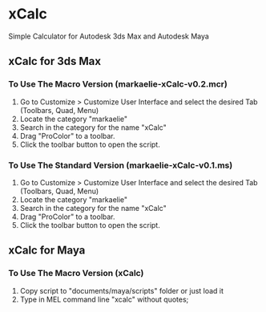 # xCalc
Simple Calculator for Autodesk 3ds Max and Autodesk Maya

## xCalc for 3ds Max

### To Use The Macro Version (markaelie-xCalc-v0.2.mcr)
1. Go to Customize > Customize User Interface and select the desired Tab (Toolbars, Quad, Menu)
2. Locate the category "markaelie"
3. Search in the category for the name "xCalc"
4. Drag "ProColor" to a toolbar.
5. Click the toolbar button to open the script.

### To Use The Standard Version (markaelie-xCalc-v0.1.ms)
1. Go to Customize > Customize User Interface and select the desired Tab (Toolbars, Quad, Menu)
2. Locate the category "markaelie"
3. Search in the category for the name "xCalc"
4. Drag "ProColor" to a toolbar.
5. Click the toolbar button to open the script.

## xCalc for Maya

### To Use The Macro Version (xCalc)
1. Copy script to "documents/maya/scripts" folder or just load it
2. Type in MEL command line "xcalc" without quotes;
